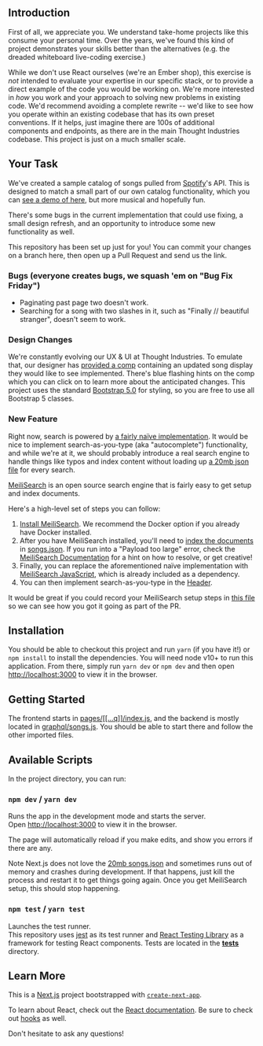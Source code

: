 ## Introduction

First of all, we appreciate you. We understand take-home projects like this consume your personal time. Over the years, we've found this kind of project demonstrates your skills better than the alternatives (e.g. the dreaded whiteboard live-coding exercise.)

While we don't use React ourselves (we're an Ember shop), this exercise is *not* intended to evaluate your expertise in our specific stack, or to provide a direct example of the code you would be working on. We're more interested in *how* you work and your approach to solving new problems in existing code. We'd recommend avoiding a complete rewrite -- we'd like to see how you operate within an existing codebase that has its own preset conventions. If it helps, just imagine there are 100s of additional components and endpoints, as there are in the main Thought Industries codebase. This project is just on a much smaller scale.

## Your Task

We've created a sample catalog of songs pulled from [Spotify](https://www.spotify.com/)'s API. This is designed to match a small part of our own catalog functionality, which you can [see a demo of here](https://www.onlinecookingschool.com/catalog), but more musical and hopefully fun.

There's some bugs in the current implementation that could use fixing, a small design refresh, and an opportunity to introduce some new functionality as well.

This repository has been set up just for you! You can commit your changes on a branch here, then open up a Pull Request and send us the link.

### Bugs (everyone creates bugs, we squash 'em on "Bug Fix Friday")
 - Paginating past page two doesn't work.
 - Searching for a song with two slashes in it, such as "Finally // beautiful stranger", doesn't seem to work.

### Design Changes

We're constantly evolving our UX & UI at Thought Industries. To emulate that, our designer has [provided a comp](https://projects.invisionapp.com/share/9NZUUUZXPD5#/screens/441734173) containing an updated song display they would like to see implemented. There's blue flashing hints on the comp which you can click on to learn more about the anticipated changes. This project uses the standard [Bootstrap 5.0](https://getbootstrap.com/docs/5.0/) for styling, so you are free to use all Bootstrap 5 classes.

### New Feature

Right now, search is powered by [a fairly naïve implementation](graphql/songs.js#L12-L16). It would be nice to implement search-as-you-type (aka "autocomplete") functionality, and while we're at it, we should probably introduce a real search engine to handle things like typos and index  content without loading up [a 20mb json file](songs.json) for every search.

[MeiliSearch](https://www.meilisearch.com/) is an open source search engine that is fairly easy to get setup and index documents.

Here's a high-level set of steps you can follow:

1. [Install MeiliSearch](https://docs.meilisearch.com/guides/advanced_guides/installation.html). We recommend the Docker option if you already have Docker installed.
2. After you have MeiliSearch installed, you'll need to [index the documents](https://docs.meilisearch.com/guides/main_concepts/indexes.html#index-creation) in [songs.json](songs.json). If you run into a "Payload too large" error, check the [MeiliSearch Documentation](https://docs.meilisearch.com/errors/#payload_too_large) for a hint on how to resolve, or get creative!
3. Finally, you can replace the aforementioned naïve implementation with [MeiliSearch JavaScript](https://github.com/meilisearch/meilisearch-js), which is already included as a dependency.
4. You can then implement search-as-you-type in the [Header](components/header.js).

It would be great if you could record your MeiliSearch setup steps in [this file](meilisearch-setup-steps.txt) so we can see how you got it going as part of the PR.

## Installation

You should be able to checkout this project and run `yarn` (if you have it!) or `npm install` to install the dependencies. You will need node v10+ to run this application. From there, simply run `yarn dev` or `npm dev` and then open [http://localhost:3000](http://localhost:3000) to view it in the browser.

## Getting Started

The frontend starts in [pages/[[...q]]/index.js](pages/[[...q]]/index.js), and the backend is mostly located in [graphql/songs.js](graphql/songs.js). You should be able to start there and follow the other imported files.

## Available Scripts

In the project directory, you can run:

### `npm dev` / `yarn dev`

Runs the app in the development mode and starts the server.<br>
Open [http://localhost:3000](http://localhost:3000) to view it in the browser.

The page will automatically reload if you make edits, and show you errors if there are any.

Note Next.js does not love the [20mb songs.json](songs.json) and sometimes runs out of memory and crashes during development. If that happens, just kill the process and restart it to get things going again. Once you get MeiliSearch setup, this should stop happening.

### `npm test` / `yarn test`

Launches the test runner.<br>
This repository uses [jest](https://jestjs.io/) as its test runner and [React Testing Library](https://testing-library.com/docs/react-testing-library/intro/) as a framework for testing React components. Tests are located in the [__tests__](__tests__) directory.

## Learn More

This is a [Next.js](https://nextjs.org/) project bootstrapped with [`create-next-app`](https://github.com/vercel/next.js/tree/canary/packages/create-next-app).

To learn about React, check out the [React documentation](https://reactjs.org/). Be sure to check out [hooks](https://reactjs.org/docs/hooks-intro.html) as well.

Don't hesitate to ask any questions!
